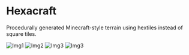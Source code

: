 # Hexacraft

Procedurally generated Minecraft-style terrain using hextiles instead of square tiles.

![Img1](http://i.imgur.com/aQuZsrC.png)
![Img2](http://i.imgur.com/mSEQ9OL.png)
![Img3](http://i.imgur.com/lUudYQQ.png)
![Img3](http://i.imgur.com/gSeacS9.png)


